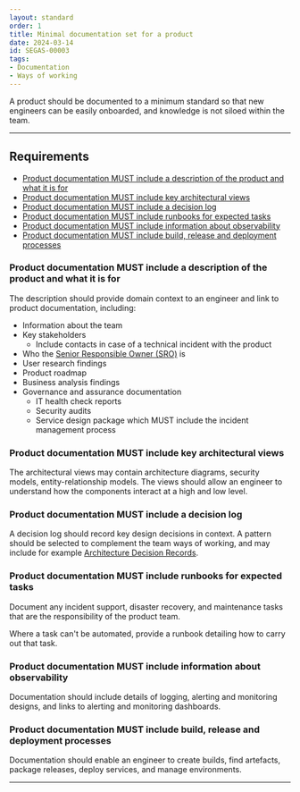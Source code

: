 ```yaml
---
layout: standard
order: 1
title: Minimal documentation set for a product
date: 2024-03-14
id: SEGAS-00003
tags:
- Documentation
- Ways of working
---
```


A product should be documented to a minimum standard so that new engineers can be easily onboarded, and knowledge is not siloed within the team.

---

## Requirements

- [Product documentation MUST include a description of the product and what it is for](#product-documentation-must-include-a-description-of-the-product-and-what-it-is-for)
- [Product documentation MUST include key architectural views](#product-documentation-must-include-key-architectural-views)
- [Product documentation MUST include a decision log](#product-documentation-must-include-a-decision-log)
- [Product documentation MUST include runbooks for expected tasks](#product-documentation-must-include-runbooks-for-expected-tasks)
- [Product documentation MUST include information about observability](#product-documentation-must-include-information-about-observability)
- [Product documentation MUST include build, release and deployment processes](#product-documentation-must-include-build%2C-release-and-deployment-processes)

### Product documentation MUST include a description of the product and what it is for

The description should provide domain context to an engineer and link to product documentation, including:

- Information about the team
- Key stakeholders
    - Include contacts in case of a technical incident with the product
- Who the [Senior Responsible Owner (SRO)](https://www.gov.uk/government/publications/the-role-of-the-senior-responsible-owner/the-role-of-the-senior-responsible-owner) is
- User research findings
- Product roadmap
- Business analysis findings
- Governance and assurance documentation
    - IT health check reports
    - Security audits
    - Service design package which MUST include the incident management process

### Product documentation MUST include key architectural views

The architectural views may contain architecture diagrams, security models, entity-relationship models. The views should allow an engineer to understand how the components interact at a high and low level.

### Product documentation MUST include a decision log

A decision log should record key design decisions in context. A pattern should be selected to complement the team ways of working, and may include for example [Architecture Decision Records](https://adr.github.io/). 

### Product documentation MUST include runbooks for expected tasks

Document any incident support, disaster recovery, and maintenance tasks that are the responsibility of the product team. 

Where a task can't be automated, provide a runbook detailing how to carry out that task.

### Product documentation MUST include information about observability

Documentation should include details of logging, alerting and monitoring designs, and links to alerting and monitoring dashboards.

### Product documentation MUST include build, release and deployment processes

Documentation should enable an engineer to create builds, find artefacts, package releases, deploy services, and manage environments.

---
